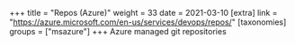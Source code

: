 +++
title = "Repos (Azure)"
weight = 33
date = 2021-03-10
[extra]
link = "https://azure.microsoft.com/en-us/services/devops/repos/"
[taxonomies]
groups = ["msazure"]
+++
Azure managed git repositories

